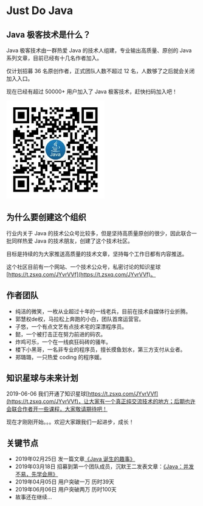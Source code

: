 #  Just Do Java

## Java 极客技术是什么？

Java 极客技术由一群热爱 Java 的技术人组建，专业输出高质量、原创的 Java 系列文章，目前已经有十几名作者加入。

仅计划招募 36 名原创作者，正式团队人数不超过 12 名，人数够了之后就会关闭加入入口。

现在已经有超过 50000+ 用户加入了 Java 极客技术，赶快扫码加入吧！

![](/assets/images/wechat-qcode.jpg)


## 为什么要创建这个组织

行业内关于 Java 的技术公众号比较多，但是坚持高质量原创的很少，因此联合一批同样热爱 Java 的技术朋友，创建了这个技术社区。

目标是持续的为大家推送高质量的技术文章，坚持每个工作日都有内容推送。

这个社区目前有一个网站、一个技术公众号，私密讨论的知识星球[https://t.zsxq.com/JYvrVVf](https://t.zsxq.com/JYvrVVf)。


## 作者团队

- 纯洁的微笑，一枚从业超过十年的一线老兵，目前在技术自媒体行业折腾。
- 郭慧权de权，马拉松上奔跑的小白，团队首席运营官。
- 子悠，一个有点文艺有点技术宅的深漂程序员。
- 懿，一个被打击正在努力前进的码农。
- 炸鸡可乐，一个在一线疯狂码砖的骚年。
- 楼下小黑哥，一名非专业的程序员，擅长摸鱼划水，第三方支付从业者。
- 郑璐璐，一只热爱 coding 的程序媛。

## 知识星球与未来计划

2019-06-06 我们开通了知识星球[https://t.zsxq.com/JYvrVVf](https://t.zsxq.com/JYvrVVf)，让大家有一个真正纯交流技术的地方；后期也许会联合作者开一些课程，大家敬请期待吧！

现在才刚刚开始。。。欢迎大家跟我们一起进步，成长！

## 关键节点

- 2019年02月25日 发一篇文章[《Java 诞生的趣事》](https://mp.weixin.qq.com/s/bsYeKXJCKT4Vr1hNzsKxvw)
- 2019年03月18日 招募到第一个团队成员，沉默王二发表文章：[《Java：并发不易，先学会用》](https://mp.weixin.qq.com/s/OCsAO2ydI2Nz1F5cANCXfw)
- 2019年04月05日 用户突破一万 历时39天
- 2019年06月06日 用户突破两万 历时100天
- 故事还在继续...